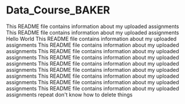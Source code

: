 # Data_Course_BAKER
This README file contains information about my uploaded assignments
This README file contains information about my uploaded assignments
Hello World
This README file contains information about my uploaded assignments
This README file contains information about my uploaded assignments
This README file contains information about my uploaded assignments
This README file contains information about my uploaded assignments
This README file contains information about my uploaded assignments
This README file contains information about my uploaded assignments
This README file contains information about my uploaded assignments
This README file contains information about my uploaded assignments
This README file contains information about my uploaded assignments
repeat
don't know how to delete things
